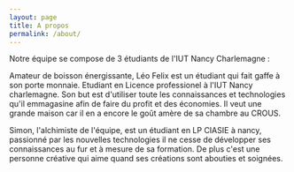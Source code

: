 ```yaml
---
layout: page
title: A propos
permalink: /about/
---
```


Notre équipe se compose de 3 étudiants de l'IUT Nancy Charlemagne :


<amp-img width="300" height="300" layout="responsive" src="{{site.url}}{{ site.leo }}"></amp-img>
<p>
Amateur de boisson énergissante, Léo Felix est un étudiant qui fait gaffe à son porte monnaie. Etudiant en Licence professionel à l'IUT Nancy charlemagne. Son but est d'utiliser toute les connaissances et technologies qu'il emmagasine afin de faire du profit et des économies. Il veut une grande maison car il en a encore le goût amère de sa chambre au CROUS.  
</p>

<amp-img width="300" height="300" layout="responsive" src="{{site.url}}{{ site.simon }}"></amp-img>
<p>Simon, l'alchimiste de l'équipe, est un étudiant en LP CIASIE à nancy, passionné par les nouvelles technologies  il ne cesse de développer ses connaissances au fur et à mesure de sa formation. De plus c'est une personne créative qui aime quand ses créations sont abouties et soignées.</p>
